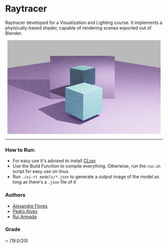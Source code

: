 # Raytracer
Raytracer developed for a Visualization and Lighting course. It implements a phyisically-based shader, capable of rendering scenes exported out of Blender.

<p align="center">
  <img  src="Raytracer/images/img.png"  height="300" width="490">
</p>

---

### How to Run:

* For easy use it's advised to install [CLion](https://www.jetbrains.com/clion/download/#section=windows)
* Use the Build Function to compile everything. Otherwise, run the `run.sh` script for easy use on linux
* Run `./vi-rt models/*.json` to generate a output image of the model as long as there's a `.json` file of it

### Authors

* [Alexandre Flores](https://github.com/SugaryLump)
* [Pedro Alves](https://github.com/pta2002)
* [Rui Armada](https://github.com/RuiArmada)

### Grade

⭐ (19.0/20)
